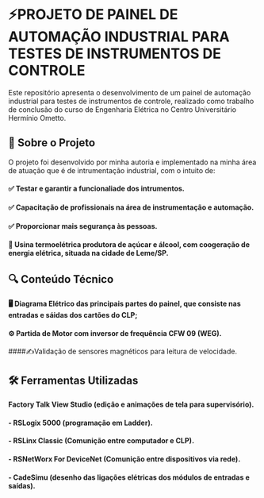 # ⚡PROJETO DE PAINEL DE AUTOMAÇÃO INDUSTRIAL PARA TESTES DE INSTRUMENTOS DE CONTROLE
Este repositório apresenta o desenvolvimento de um painel de automação industrial para testes de instrumentos de controle, realizado como trabalho de conclusão do curso de Engenharia Elétrica no Centro Universitário Hermínio Ometto.
## 📌 Sobre o Projeto
O projeto foi desenvolvido por minha autoria e implementado na minha área de atuação que é de  intrumentação industrial, com o intuito de:
#### ✅ Testar e garantir a funcionaliade dos intrumentos.
#### ✅ Capacitação de profissionais na área de instrumentação e automação.
#### ✅ Proporcionar mais segurança às pessoas.
#### 📍 Usina termoelétrica produtora de açúcar e álcool, com coogeração de energia elétrica, situada na cidade de Leme/SP. 
## 🔍 Conteúdo Técnico
#### 🖥 Diagrama Elétrico das principais partes do painel, que consiste nas entradas e sáidas dos cartões do CLP;
#### ⚙ Partida de Motor com inversor de frequência CFW 09 (WEG).
####✍️Validação de sensores magnéticos para leitura de velocidade.
## 🛠️ Ferramentas Utilizadas
#### Factory Talk View Studio (edição e animações de tela para supervisório).
#### - RSLogix 5000 (programação em Ladder).
#### - RSLinx Classic (Comunição entre computador e CLP).
#### - RSNetWorx For DeviceNet (Comunição entre dispositivos via rede).
#### - CadeSimu (desenho das ligações elétricas dos módulos de entradas e saídas).

